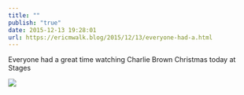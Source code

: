 ```yaml
---
title: ""
publish: "true"
date: 2015-12-13 19:28:01
url: https://ericmwalk.blog/2015/12/13/everyone-had-a.html
---
```


Everyone had a great time watching Charlie Brown Christmas today at Stages

![](https://ericmwalk.blog/uploads/2022/45854ab05e.jpg)